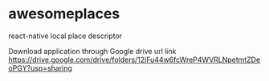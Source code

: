 # awesomeplaces
react-native local place descriptor

Download application through Google drive
url link 
https://drive.google.com/drive/folders/12iFu44w6fcWreP4WVRLNpetmtZDeoPGY?usp=sharing
